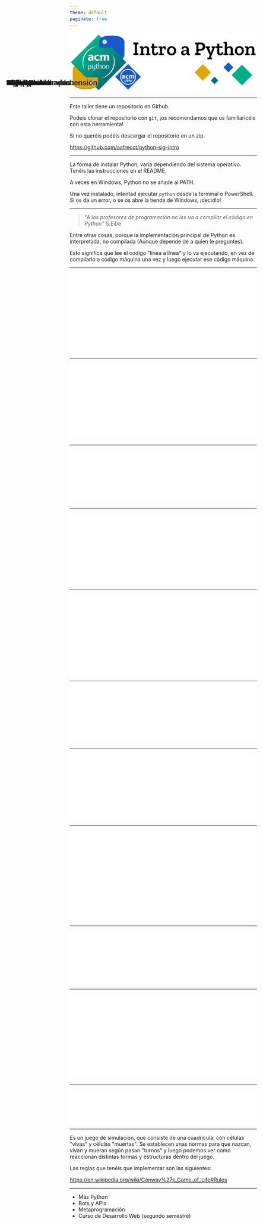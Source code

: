 ```yaml
---
theme: default
paginate: true
---
```


<style>
@import url('https://fonts.googleapis.com/css2?family=Reem+Kufi+Fun:wght@600;700&family=Reem+Kufi+Ink&family=Source+Code+Pro:wght@500&display=swap');

h1 {
    position: absolute !important;
    font-family: 'Reem Kufi Fun', sans-serif;
    font-weight: 700;
    font-size: 1.4em;
    top: 6%;
    left: 6%;
}

section {
    background: #e9e9f0;
    font-family: 'Reem Kufi Ink', sans-serif;
}

code {
    font-family: 'Source Code Pro', monospace; 
}
</style> 


![bg fit](./img/banner.svg)

---

# Introducción

Este taller tiene un repositorio en Github.

Podeis clonar el repositorio con `git`, ¡os recomendamos que os familiaricéis con esta herramienta!

Si no queréis podéis descargar el repositorio en un zip.

https://github.com/aafrecct/python-sig-intro

---

# Instalación

La forma de instalar Python, varía dependiendo del sistema operativo. Tenéis las instrucciones en el README.

A veces en Windows, Python no se añade al PATH. 

Una vez instalado, intentad ejecutar `python` desde la terminal o PowerShell. Si os da un error, o se os abre la tienda de Windows, ¡decidlo!

---

# Intérprete

> _"A los profesores de programación no les va a compilar el código en Python"_ 
                                                                        S.Eibe

Entre otras cosas, porque la implementación principal de Python es interpretada, no compilada (Aunque depende de a quien le preguntes).

Esto significa que lee el código "línea a línea" y lo va ejecutando, en vez de compilarlo a código máquina una vez y luego ejecutar ese código máquina.

---

# Tipos

![](./img/types.svg)

---

# Hello World

![](./img/if.svg) 

---

# More IO

![](./img/io.svg)

---

# Listas

![](./img/list.svg) 

---

# Listas por comprehensión

![](./img/listc.svg) 

---

# Diccionarios

![](./img/dict.svg) 

---

# Tuplas

![](./img/tupl.svg) 

---

# Sets

![](./img/sets.svg) 

---

# Funciones

![](./img/func.svg)

---

# Objetos

![](./img/objects.svg)

---

# PIP pip

![](./img/pip.svg)

---

# El juego de la vida

Es un juego de simulación, que consiste de una cuadricula, con células "vivas" y células "muertas".
Se establecen unas normas para que nazcan, vivan y mueran según pasan "turnos" y luego podemos ver como reaccionan distintas formas y estructuras dentro del juego.

Las reglas que tenéis que implementar son las siguientes:

https://en.wikipedia.org/wiki/Conway%27s_Game_of_Life#Rules

---

# Siguientes charlas:

- Más Python
- Bots y APIs
- Metaprogramación
- Curso de Desarrollo Web (segundo semestre)


